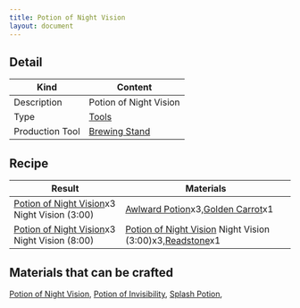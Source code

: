 ```yaml
---
title: Potion of Night Vision
layout: document
---
```

## Detail

|Kind|Content|
|---|---|
|Description|Potion of Night Vision|
|Type|[Tools](Tools)|
|Production Tool|[Brewing Stand](Brewing_Stand)|

## Recipe

|Result|Materials|
|---|---|
|[Potion of Night Vision](Potion_of_Night_Vision)x3 Night Vision (3:00)|[Awlward Potion](Awlward_Potion)x3,[Golden Carrot](Golden_Carrot)x1|
|[Potion of Night Vision](Potion_of_Night_Vision)x3 Night Vision (8:00)|[Potion of Night Vision](Potion_of_Night_Vision) Night Vision (3:00)x3,[Readstone](Readstone)x1|

## Materials that can be crafted

[Potion of Night Vision](Potion_of_Night_Vision),
[Potion of Invisibility](Potion_of_Invisibility),
[Splash Potion](Splash_Potion),
